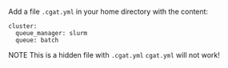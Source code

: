 Add a file `.cgat.yml` in your home directory with the content:

```
cluster:
  queue_manager: slurm
  queue: batch
```

NOTE This is a hidden file with `.cgat.yml` `cgat.yml` will not work! 
